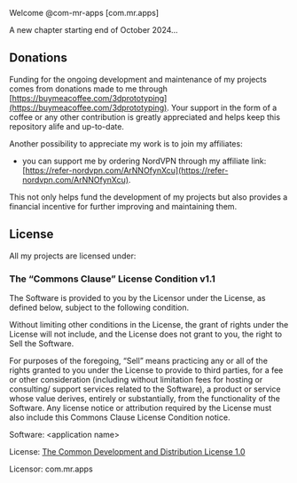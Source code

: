 Welcome @com-mr-apps [com.mr.apps]

A new chapter starting end of October 2024...

## Donations
Funding for the ongoing development and maintenance of my projects comes from donations made to me through [https://buymeacoffee.com/3dprototyping](https://buymeacoffee.com/3dprototyping).
Your support in the form of a coffee or any other contribution is greatly appreciated and helps keep this repository alife and up-to-date.

Another possibility to appreciate my work is to join my affiliates:
* you can support me by ordering NordVPN through my affiliate link: [https://refer-nordvpn.com/ArNNOfynXcu](https://refer-nordvpn.com/ArNNOfynXcu).

This not only helps fund the development of my projects but also provides a financial incentive for further improving and maintaining them.


## License
All my projects are licensed under:

### The “Commons Clause” License Condition v1.1

The Software is provided to you by the Licensor under the License, as defined below, subject to the following condition.

Without limiting other conditions in the License, the grant of rights under the License will not include, and the License does not grant to you, the right to Sell the Software.

For purposes of the foregoing, “Sell” means practicing any or all of the rights granted to you under the License to provide to third parties, for a fee or other consideration (including without limitation fees for hosting or consulting/ support services related to the Software), a product or service whose value derives, entirely or substantially, from the functionality of the Software. Any license notice or attribution required by the License must also include this Commons Clause License Condition notice.

Software: \<application name>

License: [The Common Development and Distribution License 1.0 ](https://spdx.org/licenses/CDDL-1.1.html)

Licensor: com.mr.apps
